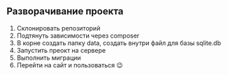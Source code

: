 ## Разворачивание проекта

1. Склонировать репозиторий
2. Подтянуть зависимости через composer
3. В корне создать папку data, создать внутри файл для базы sqlite.db
4. Запустить преокт на сервере
5. Выполнить миграции
6. Перейти на сайт и пользоваться 😉
